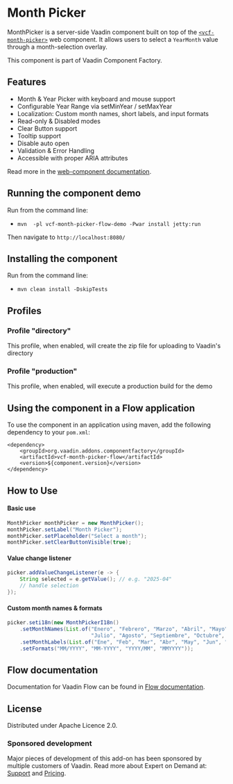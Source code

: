 # Month Picker
MonthPicker is a server-side Vaadin component built on top of the [`<vcf-month-picker>`](https://github.com/vaadin-component-factory/vcf-month-picker) web component. It allows users to select a `YearMonth` value through a month-selection overlay. 

This component is part of Vaadin Component Factory.

## Features

- Month & Year Picker with keyboard and mouse support
- Configurable Year Range via setMinYear / setMaxYear
- Localization: Custom month names, short labels, and input formats
- Read-only & Disabled modes
- Clear Button support
- Tooltip support
- Disable auto open
- Validation & Error Handling
- Accessible with proper ARIA attributes

Read more in the [web-component documentation](https://github.com/vaadin-component-factory/vcf-month-picker/blob/master/README.md).

## Running the component demo
Run from the command line:
- `mvn  -pl vcf-month-picker-flow-demo -Pwar install jetty:run`

Then navigate to `http://localhost:8080/`

## Installing the component
Run from the command line:
- `mvn clean install -DskipTests`

## Profiles
### Profile "directory"
This profile, when enabled, will create the zip file for uploading to Vaadin's directory

### Profile "production"
This profile, when enabled, will execute a production build for the demo

## Using the component in a Flow application
To use the component in an application using maven,
add the following dependency to your `pom.xml`:
```
<dependency>
    <groupId>org.vaadin.addons.componentfactory</groupId>
    <artifactId>vcf-month-picker-flow</artifactId>
    <version>${component.version}</version>
</dependency>
```

## How to Use

#### Basic use
```java
MonthPicker monthPicker = new MonthPicker();
monthPicker.setLabel("Month Picker");
monthPicker.setPlaceholder("Select a month");
monthPicker.setClearButtonVisible(true);
```

#### Value change listener
```java
picker.addValueChangeListener(e -> {
    String selected = e.getValue(); // e.g. "2025-04"
    // handle selection
});
```

#### Custom month names & formats
```java
picker.seti18n(new MonthPickerI18n()
    .setMonthNames(List.of("Enero", "Febrero", "Marzo", "Abril", "Mayo", "Junio",
                           "Julio", "Agosto", "Septiembre", "Octubre", "Noviembre", "Diciembre"))
    .setMonthLabels(List.of("Ene", "Feb", "Mar", "Abr", "May", "Jun", "Jul", "Ago", "Sep", "Oct", "Nov", "Dic"))
    .setFormats("MM/YYYY", "MM-YYYY", "YYYY/MM", "MMYYYY"));
```

## Flow documentation
Documentation for Vaadin Flow can be found in [Flow documentation](https://vaadin.com/docs/latest/flow).

## License
Distributed under Apache Licence 2.0. 

### Sponsored development
Major pieces of development of this add-on has been sponsored by multiple customers of Vaadin. Read more about Expert on Demand at: [Support](https://vaadin.com/support) and [Pricing](https://vaadin.com/pricing).
